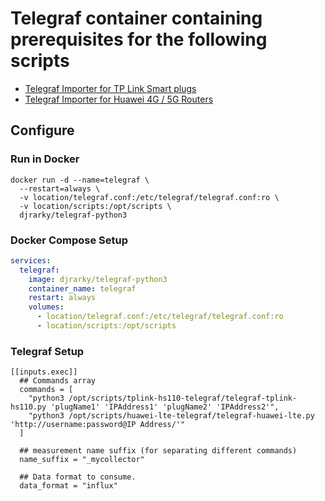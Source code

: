 # Telegraf container containing prerequisites for the following scripts
- [Telegraf Importer for TP Link Smart plugs](https://github.com/djrarky/tplink-hs110-telegraf)
- [Telegraf Importer for Huawei 4G / 5G Routers](https://github.com/djrarky/huawei-lte-telegraf)

## Configure
### Run in Docker
```
docker run -d --name=telegraf \
  --restart=always \
  -v location/telegraf.conf:/etc/telegraf/telegraf.conf:ro \
  -v location/scripts:/opt/scripts \
  djrarky/telegraf-python3
```
### Docker Compose Setup
~~~yml
services:
  telegraf:
    image: djrarky/telegraf-python3
    container_name: telegraf
    restart: always
    volumes:
      - location/telegraf.conf:/etc/telegraf/telegraf.conf:ro
      - location/scripts:/opt/scripts
~~~
### Telegraf Setup
```
[[inputs.exec]]
  ## Commands array
  commands = [
    "python3 /opt/scripts/tplink-hs110-telegraf/telegraf-tplink-hs110.py 'plugName1' 'IPAddress1' 'plugName2' 'IPAddress2'",
    "python3 /opt/scripts/huawei-lte-telegraf/telegraf-huawei-lte.py 'http://username:password@IP Address/'"
  ]

  ## measurement name suffix (for separating different commands)
  name_suffix = "_mycollector"

  ## Data format to consume.
  data_format = "influx"
```
